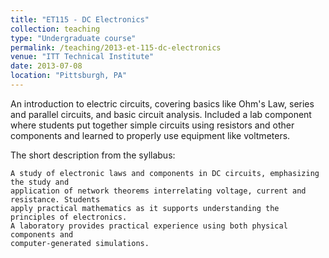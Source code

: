 ```yaml
---
title: "ET115 - DC Electronics"
collection: teaching
type: "Undergraduate course"
permalink: /teaching/2013-et-115-dc-electronics
venue: "ITT Technical Institute"
date: 2013-07-08
location: "Pittsburgh, PA"
---
```


An introduction to electric circuits, covering basics like Ohm's Law, series and parallel circuits, and basic circuit analysis. Included a lab component where students put together simple circuits using resistors and other components and learned to properly use equipment like voltmeters.

The short description from the syllabus:

    A study of electronic laws and components in DC circuits, emphasizing the study and
    application of network theorems interrelating voltage, current and resistance. Students
    apply practical mathematics as it supports understanding the principles of electronics.
    A laboratory provides practical experience using both physical components and
    computer-generated simulations.
